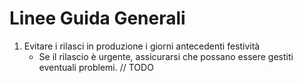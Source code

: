 # Linee Guida Generali

1. Evitare i rilasci in produzione i giorni antecedenti festività
    - Se il rilascio è urgente, assicurarsi che possano essere gestiti eventuali problemi.
  // TODO
